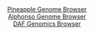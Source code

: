 <div id="Pineapple_Genome_Browser" align="center">
  <a href="https://igv.org/app/?sessionURL=blob:zZJbb5swGIb_i6VUm0Q4BhKQoimkzanpEuUwtlYVMmDADdjUdshJ.e_zok276aTmYtMkLswng9_38XMCNWIcUwI8YKqGrRoGUADP6W4Jy6pAn2GJOPBSWHCkAIZSxBCJEfBOIIVcwPViKr_Mhai4p2lYVM0Skoyq3FJhCY.UwB1XY1pqfVoUMKIMCsq45jNYUw1ndXOHIlhVqjzbUm0tgQJqsKhySjjVKkSycCf_F_4ahRkitERhuS0EvgQIZR6ZMVFT.KkXLHtxjDi_R4dx0u3dj3tfrLv149DpP65no2DtBDdLnBEotgx1_eHXVcMckKge.IMVd6bObjrRk0lwjPoPDev25m5fYYZ412gbHatjubYj0WCSoP3_1Fo..Mrm5mzRyot5tlnNO5PgdT5.maOk3vCX6du92.CsgILGW2kCiHPW9gxdsXRHsU2n.WNpdBRddyUdRjHwnp4VIBiMN3L70wmIQyV9ARy9bi_qKICyBDHgNV1dbxuua9qtdkt3XeOsnMCWFX8P7WC9cNu62TNNJ0xxIaTMSchJxVVIiFrHqZodr2TZp8v84eDOjjmsfSc2Db5umP5x_s3PR3.iqQB5.OUCZdX3ZPon3r0niCqia2UTfnYYSSTj2xwHrcFhHw_LlkmJPa5H2ZuAOrLudXBSykoo5H45ka8_jashw5AIOagxxxEusDgEkiPdAc8wLSkuiGlBpYmAZdEHXdEVw9Y__hbUOj.fvwM-">Pineapple Genome Browser</a>
</div>
<div id="Alphonso_Genome_Browser" align="center">
  <a href="https://igv.org/app/?sessionURL=blob:zZNdb9owFIb_iyWqTQqJk5BAIqEpUOgobddBKYOqipzECdYcO7VN.BL_fS7atJtVKhebJvnC5.jY5z2vHx9AjYUknIEQOKbtmbYNDCBXfDNFZUXxHSqxBGGOqMQGEDjHArMUg_AAciQVmk1u9MmVUpUMLYuoqlkiVnBTuiYq0Z4ztJFmykurzylFCRdIcSGtnkA1t0hRNzc4QVVl6t6u6VkZUshCtFpxJrlVYVbEG31f_CsVF5jxEsflmipyEhBrPVpjZuboUzSfRmmKpRzj3SjrRuNR9OgOZssrv7.cffk8n_nziykpGFJrgbuMDHfjeklu53u2G_TqhjMcbHtOw.ktllIHo4Z7eTHYVkRg2bXbdsftuEELansIy_D2f5pcL3Lm9B2vGE.LRyGCbZ48QObaJb3.5n3dVPCNuY8GoDxdaxpAuhLt0IaGC33Dc_zm69buGBAG2h3BCQifng2gBEq_6_KnA1C7SjMDJH5Zn_AxABcZFiBsBhC27SBwvFa7BYPAPhoHsBb071k7nE2CNnQix_HjnFClgc5iySppIsbMOs3NYn.mlyQnO9SbZlfOkg7pC7zuRzOf4qBIF3_08vWL6dan59ODvkfRP6HuPUJMlZyL2v3DeDRZqOkgKavWvujR1WW0v7sv8M3b9pxnTc5FiZSu1xkd_qStRoIgpnSiJpIkhBK1m2sX.QaEtuNqaEHKKdcUAlEkH6ABDduDH3_D6R6fjz8A">Alphonso Genome Browser</a>
</div>


<div id="DAF_Genomics_Browser" align="center">
  <a href="https://igv.org/app/?sessionURL=blob:tZFra9swFIb_i6D95LsdOzaE4W7O1qW0LJ4XllLCqX0cO7EsV5LrdCH_fcLrGOzCGHTogsS5vK_0HMkjclGzlkTEMeyJYdtEI6JiQwq0a_AaKAoSldAI1AjHEjm2OZLoSEoQErLllaqspOxEZJoFlPoWW0brXBjCNaDTBetlhSpVdwyg8IW1MAgjZ1QlSzCh6SrWCmZCnqMQumV22G43A6jte2wztsQN7RtZj6obZUIZK4wSlNu6LfDwFyP_QVnN.lW8SuOxfoFPl8UsXlzGn9wkW7_1X6.zm3erzF.dp_W2BdlznB1ofebMP7D9TT_ZXe265WNXJBdJ.3l63w9n7pvz5NDVHMXMDuypq4bvkJNGGpb3CgLJK25HtqcFzlRzPE9_ProTX_0CZzWJbu80Ijnke5V.eyTyqVOoiMCHfqSmEcYL5CTSQ8sK7DB0Jl7gWWFon7Qj6Xnzwizn2TIMLCd2HN.4B6r0y7oZP1AJ_Rp8KZA_dVbrX0Hh6mGw0uXamipeycfd.5QChIuL.cHa578F5Sr_f3xYyTgFqULfrs9YoFF6FFv5g4t7ujt9BQ--">DAF Genomics Browser</a>
</div>
